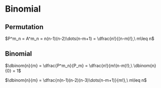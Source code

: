 # Binomial

## Permutation
$P^m_n = A^m_n = n(n-1)(n-2)\dots(n-m+1) = \dfrac{n!}{(n-m)!},\ m\leq n$

## Binomial
$\dbinom{n}{m} = \dfrac{P^m_n}{P_m} = \dfrac{n!}{m!(n-m)!},\ \dbinom{n}{0} = 1$

$\dbinom{n}{m} = \dfrac{n(n-1)(n-2)(n-3)\dots(n-m+1)}{m!},\ m\leq n$

